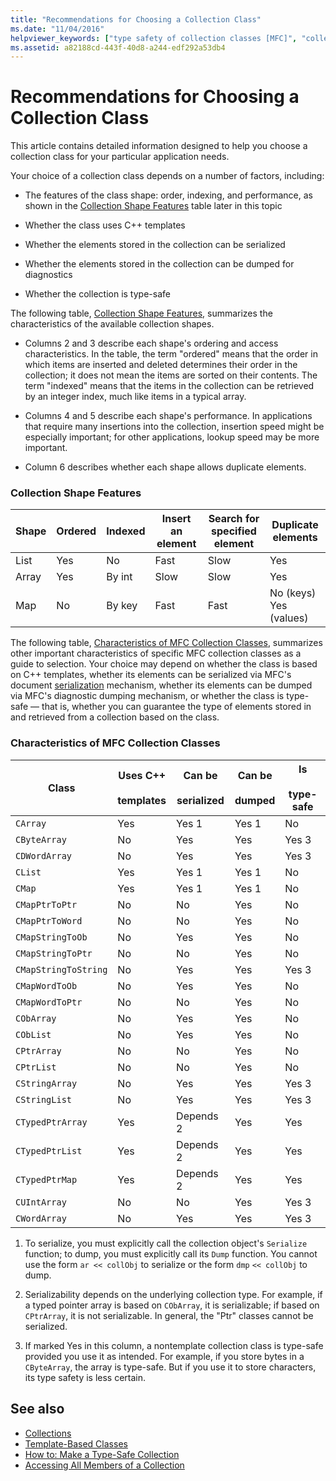 ```yaml
---
title: "Recommendations for Choosing a Collection Class"
ms.date: "11/04/2016"
helpviewer_keywords: ["type safety of collection classes [MFC]", "collection classes [MFC], serialization", "collection classes [MFC], speed", "collection classes [MFC], type safety", "collection classes [MFC], choosing", "collection classes [MFC], functionality", "shapes, collection", "collection classes [MFC], template-based", "MFC collection classes [MFC], characteristics", "collection classes [MFC], about collection classes [MFC]", "serialization [MFC], collection classes", "collection classes [MFC], duplicates allowed", "collection classes [MFC], shapes"]
ms.assetid: a82188cd-443f-40d8-a244-edf292a53db4
---
```

# Recommendations for Choosing a Collection Class

This article contains detailed information designed to help you choose a collection class for your particular application needs.

Your choice of a collection class depends on a number of factors, including:

- The features of the class shape: order, indexing, and performance, as shown in the [Collection Shape Features](#_core_collection_shape_features) table later in this topic

- Whether the class uses C++ templates

- Whether the elements stored in the collection can be serialized

- Whether the elements stored in the collection can be dumped for diagnostics

- Whether the collection is type-safe

The following table, [Collection Shape Features](#_core_collection_shape_features), summarizes the characteristics of the available collection shapes.

- Columns 2 and 3 describe each shape's ordering and access characteristics. In the table, the term "ordered" means that the order in which items are inserted and deleted determines their order in the collection; it does not mean the items are sorted on their contents. The term "indexed" means that the items in the collection can be retrieved by an integer index, much like items in a typical array.

- Columns 4 and 5 describe each shape's performance. In applications that require many insertions into the collection, insertion speed might be especially important; for other applications, lookup speed may be more important.

- Column 6 describes whether each shape allows duplicate elements.

### <a name="_core_collection_shape_features"></a>  Collection Shape Features

|Shape|Ordered|Indexed|Insert an element|Search for specified element|Duplicate elements|
|-----------|--------------|--------------|-----------------------|----------------------------------|-------------------------|
|List|Yes|No|Fast|Slow|Yes|
|Array|Yes|By int|Slow|Slow|Yes|
|Map|No|By key|Fast|Fast|No (keys) Yes (values)|

The following table, [Characteristics of MFC Collection Classes](#_core_characteristics_of_mfc_collection_classes), summarizes other important characteristics of specific MFC collection classes as a guide to selection. Your choice may depend on whether the class is based on C++ templates, whether its elements can be serialized via MFC's document [serialization](../mfc/serialization-in-mfc.md) mechanism, whether its elements can be dumped via MFC's diagnostic dumping mechanism, or whether the class is type-safe — that is, whether you can guarantee the type of elements stored in and retrieved from a collection based on the class.

### <a name="_core_characteristics_of_mfc_collection_classes"></a>  Characteristics of MFC Collection Classes

|Class|Uses C++<br /><br /> templates|Can be<br /><br /> serialized|Can be<br /><br /> dumped|Is<br /><br /> type-safe|
|-----------|------------------------------|---------------------------|-----------------------|-----------------------|
|`CArray`|Yes|Yes 1|Yes 1|No|
|`CByteArray`|No|Yes|Yes|Yes 3|
|`CDWordArray`|No|Yes|Yes|Yes 3|
|`CList`|Yes|Yes 1|Yes 1|No|
|`CMap`|Yes|Yes 1|Yes 1|No|
|`CMapPtrToPtr`|No|No|Yes|No|
|`CMapPtrToWord`|No|No|Yes|No|
|`CMapStringToOb`|No|Yes|Yes|No|
|`CMapStringToPtr`|No|No|Yes|No|
|`CMapStringToString`|No|Yes|Yes|Yes 3|
|`CMapWordToOb`|No|Yes|Yes|No|
|`CMapWordToPtr`|No|No|Yes|No|
|`CObArray`|No|Yes|Yes|No|
|`CObList`|No|Yes|Yes|No|
|`CPtrArray`|No|No|Yes|No|
|`CPtrList`|No|No|Yes|No|
|`CStringArray`|No|Yes|Yes|Yes 3|
|`CStringList`|No|Yes|Yes|Yes 3|
|`CTypedPtrArray`|Yes|Depends 2|Yes|Yes|
|`CTypedPtrList`|Yes|Depends 2|Yes|Yes|
|`CTypedPtrMap`|Yes|Depends 2|Yes|Yes|
|`CUIntArray`|No|No|Yes|Yes 3|
|`CWordArray`|No|Yes|Yes|Yes 3|

1. To serialize, you must explicitly call the collection object's `Serialize` function; to dump, you must explicitly call its `Dump` function. You cannot use the form `ar << collObj` to serialize or the form `dmp` `<< collObj` to dump.

2. Serializability depends on the underlying collection type. For example, if a typed pointer array is based on `CObArray`, it is serializable; if based on `CPtrArray`, it is not serializable. In general, the "Ptr" classes cannot be serialized.

3. If marked Yes in this column, a nontemplate collection class is type-safe provided you use it as intended. For example, if you store bytes in a `CByteArray`, the array is type-safe. But if you use it to store characters, its type safety is less certain.

## See also

- [Collections](../mfc/collections.md)
- [Template-Based Classes](../mfc/template-based-classes.md)
- [How to: Make a Type-Safe Collection](../mfc/how-to-make-a-type-safe-collection.md)
- [Accessing All Members of a Collection](../mfc/accessing-all-members-of-a-collection.md)
